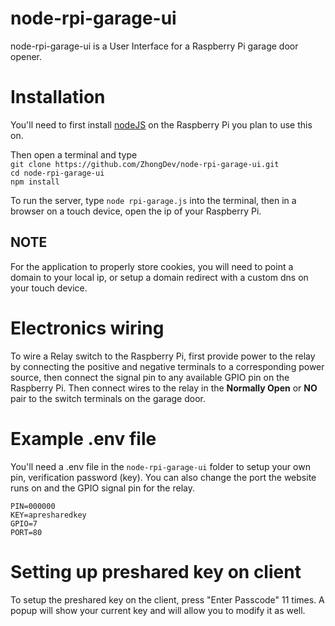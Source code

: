 # node-rpi-garage-ui
node-rpi-garage-ui is a User Interface for a Raspberry Pi garage door opener.

# Installation
You'll need to first install [nodeJS](https://nodejs.org/en/download/ "Click here to goto the nodeJS download page") on the Raspberry Pi you plan to use this on.</br>

Then open a terminal and type</br> 
```git clone https://github.com/ZhongDev/node-rpi-garage-ui.git```</br>
```cd node-rpi-garage-ui```</br>
```npm install```</br>

To run the server, type ```node rpi-garage.js``` into the terminal, then in a browser on a touch device, open the ip of your Raspberry Pi.</br>

## NOTE
For the application to properly store cookies, you will need to point a domain to your local ip, or setup a domain redirect with a custom dns on your touch device.

# Electronics wiring
To wire a Relay switch to the Raspberry Pi, first provide power to the relay by connecting the positive and negative terminals to a corresponding power source, then connect the signal pin to any available GPIO pin on the Raspberry Pi. Then connect wires to the relay in the **Normally Open** or **NO** pair to the switch terminals on the garage door.

# Example .env file
You'll need a .env file in the `node-rpi-garage-ui` folder to setup your own pin, verification password (key). You can also change the port the website runs on and the GPIO signal pin for the relay.
```
PIN=000000
KEY=apresharedkey
GPIO=7
PORT=80
```

# Setting up preshared key on client
To setup the preshared key on the client, press "Enter Passcode" 11 times. A popup will show your current key and will allow you to modify it as well.
